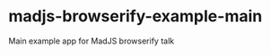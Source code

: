madjs-browserify-example-main
=============================

Main example app for MadJS browserify talk
